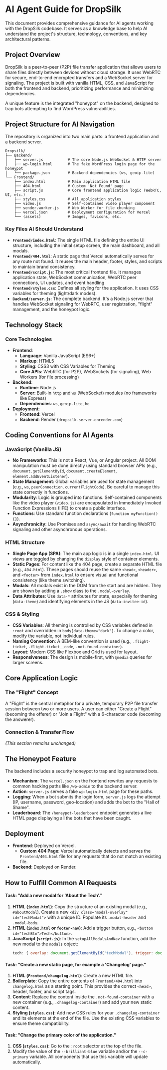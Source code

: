 # AI Agent Guide for DropSilk

This document provides comprehensive guidance for AI agents working with the DropSilk codebase. It serves as a knowledge base to help AI understand the project's structure, technology, conventions, and key architectural patterns.

## Project Overview

DropSilk is a peer-to-peer (P2P) file transfer application that allows users to share files directly between devices without cloud storage. It uses WebRTC for secure, end-to-end encrypted transfers and a WebSocket server for signaling. The project is built with vanilla HTML, CSS, and JavaScript for both the frontend and backend, prioritizing performance and minimizing dependencies.

A unique feature is the integrated "honeypot" on the backend, designed to trap bots attempting to find WordPress vulnerabilities.

## Project Structure for AI Navigation

The repository is organized into two main parts: a frontend application and a backend server.

```
Dropsilk/
├── Backend/
│   ├── server.js           # The core Node.js WebSocket & HTTP server
│   ├── wp-login.html       # The fake WordPress login page for the honeypot
│   └── package.json        # Backend dependencies (ws, geoip-lite)
└── Frontend/
    ├── index.html          # Main application HTML file
    ├── 404.html            # Custom 'Not Found' page
    ├── script.js           # Core frontend application logic (WebRTC, UI, etc.)
    ├── styles.css          # All application styles
    ├── video.js            # Self-contained video player component
    ├── sender.worker.js    # Web Worker for file chunking
    ├── vercel.json         # Deployment configuration for Vercel
    └── (assets)            # Images, favicons, etc.
```

### Key Files AI Should Understand

*   **`Frontend/index.html`**: The single HTML file defining the entire UI structure, including the initial setup screen, the main dashboard, and all modals.
*   **`Frontend/404.html`**: A static page that Vercel automatically serves for any route not found. It reuses the main header, footer, styles, and scripts to maintain brand consistency.
*   **`Frontend/script.js`**: The most critical frontend file. It manages application state, WebSocket communication, WebRTC peer connections, UI updates, and event handling.
*   **`Frontend/styles.css`**: Defines all styling for the application. It uses CSS variables for theming (light/dark modes).
*   **`Backend/server.js`**: The complete backend. It's a Node.js server that handles WebSocket signaling for WebRTC, user registration, "flight" management, and the honeypot logic.

## Technology Stack

### Core Technologies

*   **Frontend**:
    *   **Language**: Vanilla JavaScript (ES6+)
    *   **Markup**: HTML5
    *   **Styling**: CSS3 with CSS Variables for Theming
    *   **Core APIs**: WebRTC (for P2P), WebSockets (for signaling), Web Workers (for file processing)
*   **Backend**:
    *   **Runtime**: Node.js
    *   **Server**: Built-in `http` and `ws` (WebSocket) modules (no frameworks like Express)
    *   **Dependencies**: `ws`, `geoip-lite`, `he`
*   **Deployment**:
    *   **Frontend**: Vercel
    *   **Backend**: Render (`dropsilk-server.onrender.com`)

## Coding Conventions for AI Agents

### JavaScript (Vanilla JS)

*   **No Frameworks**: This is not a React, Vue, or Angular project. All DOM manipulation must be done directly using standard browser APIs (e.g., `document.getElementById`, `document.createElement`, `element.addEventListener`).
*   **State Management**: Global variables are used for state management (e.g., `ws`, `peerConnection`, `currentFlightCode`). Be careful to manage this state correctly in functions.
*   **Modularity**: Logic is grouped into functions. Self-contained components like the video player (`video.js`) are encapsulated in Immediately Invoked Function Expressions (IIFE) to create a public interface.
*   **Functions**: Use standard function declarations (`function myFunction() {}`).
*   **Asynchronicity**: Use Promises and `async/await` for handling WebRTC signaling and other asynchronous operations.

### HTML Structure

*   **Single Page App (SPA)**: The main app logic is in a single `index.html`. UI views are toggled by changing the `display` style of container elements.
*   **Static Pages**: For content like the 404 page, create a separate HTML file (e.g., `404.html`). These pages should reuse the same `<head>`, `<header>`, and `<footer>` from `index.html` to ensure visual and functional consistency (like theme switching).
*   **Modals**: All modals exist in the DOM from the start and are hidden. They are shown by adding a `.show` class to the `.modal-overlay`.
*   **Data Attributes**: Use `data-*` attributes for state, especially for theming (`data-theme`) and identifying elements in the JS (`data-invitee-id`).

### CSS & Styling

*   **CSS Variables**: All theming is controlled by CSS variables defined in `:root` and overridden in `body[data-theme="dark"]`. To change a color, modify the variable, not individual rules.
*   **Naming Convention**: A BEM-like convention is used (e.g., `.flight-ticket`, `.flight-ticket__code`, `.not-found-container`).
*   **Layout**: Modern CSS like Flexbox and Grid is used for layout.
*   **Responsiveness**: The design is mobile-first, with `@media` queries for larger screens.

## Core Application Logic

### The "Flight" Concept

A "Flight" is the central metaphor for a private, temporary P2P file transfer session between two or more users. A user can either "Create a Flight" (becoming the offerer) or "Join a Flight" with a 6-character code (becoming the answerer).

### Connection & Transfer Flow

*(This section remains unchanged)*

## The Honeypot Feature

The backend includes a security honeypot to trap and log automated bots.

*   **Mechanism**: The `vercel.json` on the frontend rewrites any requests to common hacking paths like `/wp-admin` to the backend server.
*   **Action**: `server.js` serves a fake `wp-login.html` page for these paths.
*   **Logging**: When a bot submits the login form, `server.js` logs the attempt (IP, username, password, geo-location) and adds the bot to the "Hall of Shame".
*   **Leaderboard**: The `/honeypot-leaderboard` endpoint generates a live HTML page displaying all the bots that have been caught.

## Deployment

*   **Frontend**: Deployed on Vercel.
    *   **Custom 404 Page**: Vercel automatically detects and serves the `Frontend/404.html` file for any requests that do not match an existing file.
*   **Backend**: Deployed on Render.

## How to Fulfill Common AI Requests

#### **Task: "Add a new modal for 'About the Tech'."**

1.  **HTML (`index.html`)**: Copy the structure of an existing modal (e.g., `#aboutModal`). Create a new `<div class="modal-overlay" id="techModal">` with a unique ID. Populate its `.modal-header` and `.modal-body`.
2.  **HTML (`index.html` or `footer-nav`)**: Add a trigger button, e.g., `<button id="techBtn">Tech</button>`.
3.  **JavaScript (`script.js`)**: In the `setupAllModalsAndNav` function, add the new modal to the `modals` object:
    ```javascript
    tech: { overlay: document.getElementById('techModal'), trigger: document.getElementById('techBtn'), close: document.getElementById('closeTechModal') }
    ```

#### **Task: "Create a new static page, for example a 'Changelog' page."**

1.  **HTML (`Frontend/changelog.html`)**: Create a new HTML file.
2.  **Boilerplate**: Copy the entire contents of `Frontend/404.html` into `changelog.html` as a starting point. This provides the correct `<head>`, header, footer, and script tags.
3.  **Content**: Replace the content inside the `.not-found-container` with a new container (e.g., `.changelog-container`) and add your new static content.
4.  **Styling (`styles.css`)**: Add new CSS rules for your `.changelog-container` and its elements at the end of the file. Use the existing CSS variables to ensure theme compatibility.

#### **Task: "Change the primary color of the application."**

1.  **CSS (`styles.css`)**: Go to the `:root` selector at the top of the file.
2.  Modify the value of the `--brilliant-blue` variable and/or the `--c-primary` variable. All components that use this variable will update automatically.